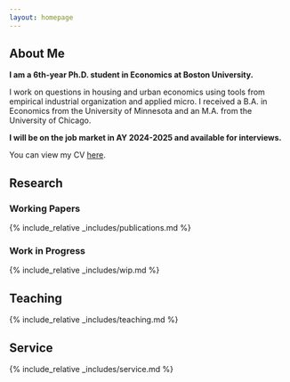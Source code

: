```yaml
---
layout: homepage
---
```


## About Me

**I am a 6th-year Ph.D. student in Economics at Boston University.** 
<!-- My research interests include real estate, industrial organization, urban economics, and household finance.  -->
I work on questions in housing and urban economics using tools from empirical industrial organization and applied micro. I received a B.A. in Economics from the University of Minnesota and an M.A. from the University of Chicago.
<!-- I study the behaviors of households, real estate developers, and investors in the housing markets using empirical and structural methods. -->

**I will be on the job market in AY 2024-2025 and available for interviews.**

You can view my CV [here](assets/files/curriculum_vitae.pdf). 

<!-- 
-->

## Research 

### Working Papers 

{% include_relative _includes/publications.md %}

### Work in Progress

{% include_relative _includes/wip.md %}


## Teaching

{% include_relative _includes/teaching.md %}

## Service

{% include_relative _includes/service.md %}
